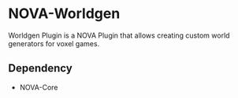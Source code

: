 # NOVA-Worldgen
Worldgen Plugin is a NOVA Plugin that allows creating custom world generators for voxel games.

## Dependency
* NOVA-Core

